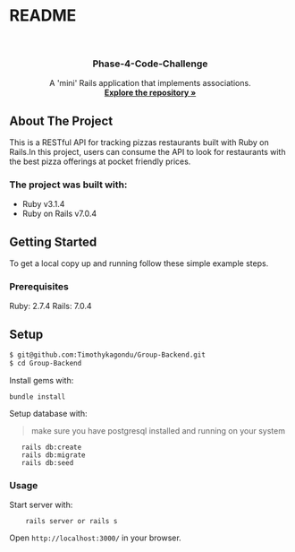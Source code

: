 # README

<br />
<div align="center">
  <h3 align="center">Phase-4-Code-Challenge</h3>
  <p align="center">
    A 'mini' Rails application that implements associations.
    <br />
    <a href="https://github.com/Timothykagondu/Group-Backend.git"><strong>Explore the repository »</strong></a>
    <br />
  </p>
</div>

<!-- ABOUT THE PROJECT -->

## About The Project

This is a RESTful API for tracking pizzas restaurants built with Ruby on Rails.In this project, users can consume the API to look for restaurants with the best pizza offerings at pocket friendly prices.

 ### The project was built with:
 * Ruby v3.1.4
 * Ruby on Rails v7.0.4

<!-- GETTING STARTED -->
## Getting Started
To get a local copy up and running follow these simple example steps.

### Prerequisites
Ruby: 2.7.4 
Rails: 7.0.4

## Setup
~~~bash
$ git@github.com:Timothykagondu/Group-Backend.git
$ cd Group-Backend
~~~

Install gems with:
```
bundle install
```
Setup database with:
> make sure you have postgresql installed and running on your system
```
   rails db:create
   rails db:migrate
   rails db:seed
```
### Usage
Start server with:
```
    rails server or rails s
```
Open `http://localhost:3000/` in your browser.
